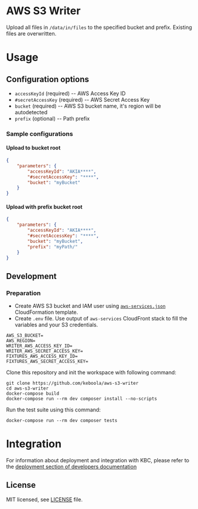 # AWS S3 Writer

Upload all files in `/data/in/files` to the specified bucket and prefix. Existing files are overwritten.

# Usage

## Configuration options

- `accessKeyId` (required) -- AWS Access Key ID
- `#secretAccessKey` (required) -- AWS Secret Access Key
- `bucket` (required) -- AWS S3 bucket name, it's region will be autodetected
- `prefix` (optional) -- Path prefix

### Sample configurations

#### Upload to bucket root

```json
{
    "parameters": {
        "accessKeyId": "AKIA****",
        "#secretAccessKey": "****",
        "bucket": "myBucket"
    }
}
```

#### Upload with prefix bucket root

```json
{
    "parameters": {
        "accessKeyId": "AKIA****",
        "#secretAccessKey": "****",
        "bucket": "myBucket",
        "prefix": "myPath/"
    }
}
```

## Development

### Preparation

- Create AWS S3 bucket and IAM user using [`aws-services.json`](./aws-services.json) CloudFormation template.
- Create `.env` file. Use output of `aws-services` CloudFront stack to fill the variables and your S3 credentials.

```
AWS_S3_BUCKET=
AWS_REGION=
WRITER_AWS_ACCESS_KEY_ID=
WRITER_AWS_SECRET_ACCESS_KEY=
FIXTURES_AWS_ACCESS_KEY_ID=
FIXTURES_AWS_SECRET_ACCESS_KEY=
```

Clone this repository and init the workspace with following command:

```
git clone https://github.com/keboola/aws-s3-writer
cd aws-s3-writer
docker-compose build
docker-compose run --rm dev composer install --no-scripts
```

Run the test suite using this command:

```
docker-compose run --rm dev composer tests
```

# Integration

For information about deployment and integration with KBC, please refer to the [deployment section of developers documentation](https://developers.keboola.com/extend/component/deployment/)

## License

MIT licensed, see [LICENSE](./LICENSE) file.
